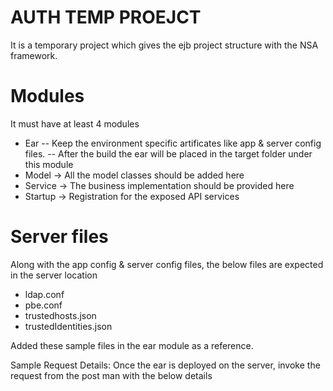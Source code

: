 # AUTH TEMP PROEJCT
It is a temporary project which gives the ejb project structure with the NSA framework.

# Modules
 It must have at least 4 modules
 - Ear
 -- Keep the environment specific artificates like app & server config files.
 -- After the build the ear will be placed in the target folder under this module
 - Model -> All the model classes should be added here
 - Service -> The business implementation should be provided here
 - Startup -> Registration for the exposed API services

# Server files
Along with the app config & server config files, the below files are expected in the server location
* ldap.conf
* pbe.conf
* trustedhosts.json
* trustedIdentities.json

Added these sample files in the ear module as a reference.


Sample Request Details:
Once the ear is deployed on the server, invoke the request from the post man with the below details
